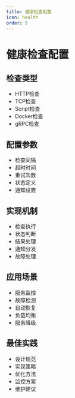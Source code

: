 ```yaml
---
title: 健康检查配置
icon: health
order: 5
---
```


# 健康检查配置

## 检查类型
- HTTP检查
- TCP检查
- Script检查
- Docker检查
- gRPC检查

## 配置参数
- 检查间隔
- 超时时间
- 重试次数
- 状态定义
- 通知设置

## 实现机制
- 检查执行
- 状态判断
- 结果处理
- 通知分发
- 故障处理

## 应用场景
- 服务监控
- 故障检测
- 自动恢复
- 负载均衡
- 服务降级

## 最佳实践
- 设计规范
- 实现策略
- 优化方法
- 监控方案
- 维护建议
